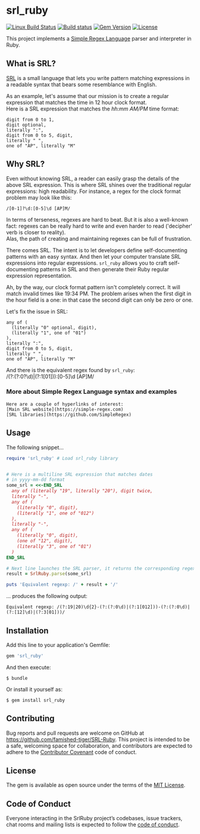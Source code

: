 # srl_ruby
[![Linux Build Status](https://travis-ci.org/famished-tiger/SRL-Ruby.svg?branch=master)](https://travis-ci.org/famished-tiger/SRL-Ruby)
[![Build status](https://ci.appveyor.com/api/projects/status/l5adgcbfo128rvo9?svg=true)](https://ci.appveyor.com/project/famished-tiger/srl-ruby)
[![Gem Version](https://badge.fury.io/rb/srl_ruby.svg)](https://badge.fury.io/rb/srl_ruby)
[![License](https://img.shields.io/badge/license-MIT-brightgreen.svg?style=flat)](https://github.com/famished-tiger/SRL-Ruby/blob/master/LICENSE.txt)


This project implements a [Simple Regex Language](https://simple-regex.com) parser and interpreter in Ruby.

## What is SRL?
[SRL](https://github.com/SimpleRegex) is a small language that lets you write pattern matching expressions
in a readable syntax that bears some resemblance with English.

As an example, let's assume that our mission is to create a regular expression
that matches the time in 12 hour clock format.  
Here is a SRL expression that matches the _hh:mm AM/PM_ time format:
```
digit from 0 to 1,
digit optional,
literally ":",
digit from 0 to 5, digit,
literally " ",
one of "AP", literally "M"
```

## Why SRL?
Even without knowing SRL, a reader can easily grasp the details of the above SRL expression.
This is where SRL shines over the traditional regular expressions: high readability.
For instance, a regex for the clock format problem may look like this:
```
/[0-1]?\d:[0-5]\d [AP]M/
```

In terms of terseness, regexes are hard to beat. But it is also a well-known fact: regexes can be really hard to write and even harder to read ('decipher' verb is closer to reality).  
Alas, the path of creating and maintaining regexes can be full of frustration.

There comes SRL. The intent is to let developers define self-documenting patterns with an easy syntax.
And then let your computer translate SRL expressions into regular expressions.
`srl_ruby` allows you to craft self-documenting patterns in SRL and then generate
their Ruby regular expression representation.


Ah, by the way, our clock format pattern isn't completely correct. It will match invalid times like 19:34 PM.
The problem arises when the first digit in the hour field is a one: in that case the second digit can only be
zero or one.

Let's fix the issue in SRL:
```
any of (
  (literally "0" optional, digit),
  (literally "1", one of "01")
),
literally ":",
digit from 0 to 5, digit,
literally " ",
one of "AP", literally "M"
```

And there is the equivalent regex found by `srl_ruby`:  
/(?:(?:0?\d)|(?:1[01])):[0-5]\d [AP]M/

### More about Simple Regex Language syntax and examples
    Here are a couple of hyperlinks of interest:  
    [Main SRL website](https://simple-regex.com)  
    [SRL libraries](https://github.com/SimpleRegex)


## Usage
The following snippet...  

```ruby
require 'srl_ruby' # Load srl_ruby library


# Here is a multiline SRL expression that matches dates
# in yyyy-mm-dd format
some_srl = <<-END_SRL
  any of (literally "19", literally "20"), digit twice,
  literally "-",
  any of (
    (literally "0", digit),
    (literally "1", one of "012")
  ),
  literally "-",
  any of (
    (literally "0", digit),
    (one of "12", digit),
    (literally "3", one of "01")
  )  
END_SRL

# Next line launches the SRL parser, it returns the corresponding regex literal
result = SrlRuby.parse(some_srl)

puts 'Equivalent regexp: /' + result + '/'
```

...  produces the following output:
```
Equivalent regexp: /(?:19|20)\d{2}-(?:(?:0\d)|(?:1[012]))-(?:(?:0\d)|(?:[12]\d)|(?:3[01]))/
```

## Installation

Add this line to your application's Gemfile:

```ruby
gem 'srl_ruby'
```

And then execute:

    $ bundle

Or install it yourself as:

    $ gem install srl_ruby


## Contributing

Bug reports and pull requests are welcome on GitHub at https://github.com/famished-tiger/SRL-Ruby. This project is intended to be a safe, welcoming space for collaboration, and contributors are expected to adhere to the [Contributor Covenant](http://contributor-covenant.org) code of conduct.

## License

The gem is available as open source under the terms of the [MIT License](https://opensource.org/licenses/MIT).

## Code of Conduct

Everyone interacting in the SrlRuby project’s codebases, issue trackers, chat rooms and mailing lists is expected to follow the [code of conduct](https://github.com/[USERNAME]/srl_ruby/blob/master/CODE_OF_CONDUCT.md).
